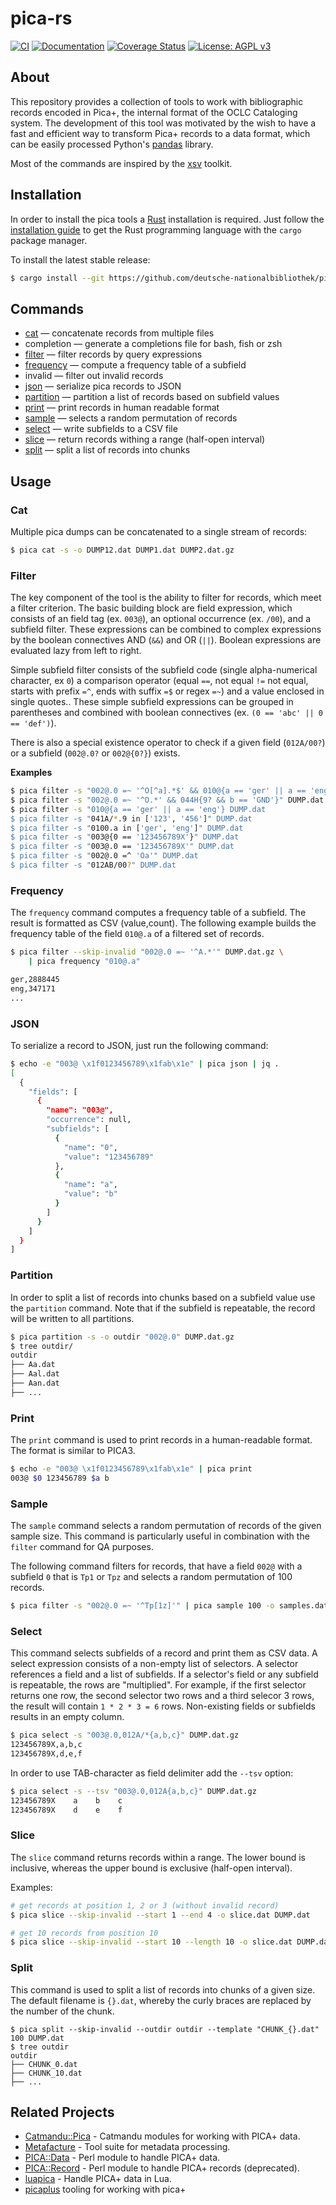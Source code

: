 # pica-rs

[![CI](https://github.com/deutsche-nationalbibliothek/pica-rs/workflows/CI/badge.svg?branch=main)](https://github.com/deutsche-nationalbibliothek/pica-rs/actions?query=workflow%3ACI+branch%3Amain)
[![Documentation](https://img.shields.io/badge/Documentation-main-orange.svg)](https://deutsche-nationalbibliothek.github.io/pica-rs/)
[![Coverage Status](https://coveralls.io/repos/github/deutsche-nationalbibliothek/pica-rs/badge.svg?branch=main)](https://coveralls.io/github/deutsche-nationalbibliothek/pica-rs?branch=main)
[![License: AGPL v3](https://img.shields.io/badge/License-AGPL%20v3-blue.svg)](https://www.gnu.org/licenses/agpl-3.0)

## About

This repository provides a collection of tools to work with bibliographic
records encoded in Pica+, the internal format of the OCLC Cataloging
system. The development of this tool was motivated by the wish to have a fast
and efficient way to transform Pica+ records to a data format, which can be
easily processed Python's [pandas](https://git.io/v7Qt8) library.

Most of the commands are inspired by the [xsv](https://git.io/JIoJG) toolkit.

## Installation

In order to install the pica tools a [Rust](https://www.rust-lang.org/)
installation is required.  Just follow the [installation
guide](https://www.rust-lang.org/learn/get-started) to get the Rust programming
language with the `cargo` package manager.

To install the latest stable release:

```bash
$ cargo install --git https://github.com/deutsche-nationalbibliothek/pica-rs --branch main
```

## Commands

* [cat](#cat) — concatenate records from multiple files
* completion — generate a completions file for bash, fish or zsh
* [filter](#filter) — filter records by query expressions
* [frequency](#frequency) — compute a frequency table of a subfield
* invalid — filter out invalid records
* [json](#json) — serialize pica records to JSON
* [partition](#partition) — partition a list of records based on subfield values
* [print](#print) — print records in human readable format
* [sample](#sample) — selects a random permutation of records
* [select](#select) — write subfields to a CSV file
* [slice](#slice) — return records withing a range (half-open interval)
* [split](#split) — split a list of records into chunks

## Usage

### Cat

Multiple pica dumps can be concatenated to a single stream of records:

```bash
$ pica cat -s -o DUMP12.dat DUMP1.dat DUMP2.dat.gz
```

### Filter

The key component of the tool is the ability to filter for records, which meet
a filter criterion. The basic building block are field expression, which
consists of an field tag (ex. `003@`), an optional occurrence (ex. `/00`), and
a subfield filter. These expressions can be combined to complex expressions by
the boolean connectives AND (`&&`) and OR (`||`). Boolean expressions are
evaluated lazy from left to right.

Simple subfield filter consists of the subfield code (single alpha-numerical
character, ex `0`) a comparison operator (equal `==`, not equal `!=` not equal,
starts with prefix `=^`, ends with suffix `=$` or regex `=~`) and a value
enclosed in single quotes.. These simple subfield expressions can be grouped in
parentheses and combined with boolean connectives (ex. `(0 == 'abc' || 0 ==
'def')`).

There is also a special existence operator to check if a given field
(`012A/00?`) or a subfield (`002@.0?` or `002@{0?}`) exists.

**Examples**

```bash
$ pica filter -s "002@.0 =~ '^O[^a].*$' && 010@{a == 'ger' || a == 'eng'}" DUMP.dat
$ pica filter -s "002@.0 =~ '^O.*' && 044H{9? && b == 'GND'}" DUMP.dat
$ pica filter -s "010@{a == 'ger' || a == 'eng'} DUMP.dat
$ pica filter -s "041A/*.9 in ['123', '456']" DUMP.dat
$ pica filter -s "0100.a in ['ger', 'eng']" DUMP.dat
$ pica filter -s "003@{0 == '123456789X'}" DUMP.dat
$ pica filter -s "003@.0 == '123456789X'" DUMP.dat
$ pica filter -s "002@.0 =^ 'Oa'" DUMP.dat
$ pica filter -s "012AB/00?" DUMP.dat
```

### Frequency

The `frequency` command computes a frequency table of a subfield. The result is
formatted as CSV (value,count). The following example builds the frequency
table of the field `010@.a` of a filtered set of records.

```bash
$ pica filter --skip-invalid "002@.0 =~ '^A.*'" DUMP.dat.gz \
    | pica frequency "010@.a"

ger,2888445
eng,347171
...
```

### JSON

To serialize a record to JSON, just run the following command:

```bash
$ echo -e "003@ \x1f0123456789\x1fab\x1e" | pica json | jq .
[
  {
    "fields": [
      {
        "name": "003@",
        "occurrence": null,
        "subfields": [
          {
            "name": "0",
            "value": "123456789"
          },
          {
            "name": "a",
            "value": "b"
          }
        ]
      }
    ]
  }
]
```

### Partition

In order to split a list of records into chunks based on a subfield value use
the `partition` command. Note that if the subfield is repeatable, the record
will be written to all partitions.

```bash
$ pica partition -s -o outdir "002@.0" DUMP.dat.gz
$ tree outdir/
outdir
├── Aa.dat
├── Aal.dat
├── Aan.dat
├── ...
```

### Print

The `print` command is used to print records in a human-readable format. The
format is similar to PICA3.

```bash
$ echo -e "003@ \x1f0123456789\x1fab\x1e" | pica print
003@ $0 123456789 $a b
```

### Sample

The `sample` command selects a random permutation of records of the given
sample size. This command is particularly useful in combination with the
`filter` command for QA purposes.

The following command filters for records, that have a field `002@` with a
subfield `0` that is `Tp1` or `Tpz` and selects a random permutation of 100
records.

```bash
$ pica filter -s "002@.0 =~ '^Tp[1z]'" | pica sample 100 -o samples.dat
```

### Select

This command selects subfields of a record and print them as CSV data. A select
expression consists of a non-empty list of selectors. A selector references a
field and a list of subfields. If a selector's field or any subfield is
repeatable, the rows are "multiplied". For example, if the first selector
returns one row, the second selector two rows and a third selecor 3 rows, the
result will contain `1 * 2 * 3 = 6` rows. Non-existing fields or subfields
results in an empty column.

```bash
$ pica select -s "003@.0,012A/*{a,b,c}" DUMP.dat.gz
123456789X,a,b,c
123456789X,d,e,f
```

In order to use TAB-character as field delimiter add the `--tsv` option:

```bash
$ pica select -s --tsv "003@.0,012A{a,b,c}" DUMP.dat.gz
123456789X    a    b    c
123456789X    d    e    f
```

### Slice

The `slice` command returns records within a range. The lower bound is
inclusive, whereas the upper bound is exclusive (half-open interval).

Examples:

```bash
# get records at position 1, 2 or 3 (without invalid record)
$ pica slice --skip-invalid --start 1 --end 4 -o slice.dat DUMP.dat

# get 10 records from position 10
$ pica slice --skip-invalid --start 10 --length 10 -o slice.dat DUMP.dat
```

### Split

This command is used to split a list of records into chunks of a given
size. The default filename is `{}.dat`, whereby the curly braces are replaced
by the number of the chunk.

```
$ pica split --skip-invalid --outdir outdir --template "CHUNK_{}.dat" 100 DUMP.dat
$ tree outdir
outdir
├── CHUNK_0.dat
├── CHUNK_10.dat
├── ...
```

## Related Projects

- [Catmandu::Pica](https://metacpan.org/pod/Catmandu::PICA) - Catmandu modules for working with PICA+ data.
- [Metafacture](https://github.com/metafacture) - Tool suite for metadata processing.
- [PICA::Data](https://github.com/gbv/PICA-Data) -  Perl module to handle PICA+ data.
- [PICA::Record](https://github.com/gbv/PICA-Record) -  Perl module to handle PICA+ records (deprecated).
- [luapica](http://jakobvoss.de/luapica/) - Handle PICA+ data in Lua.
- [picaplus](https://github.com/FID-Judaica/picaplus)  tooling for working with pica+
